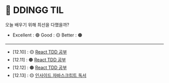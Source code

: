 # 📒 DDINGG TIL

오늘 배우기 위해 최선을 다했을까?
- Excellent : 🟢 Good : 🟡 Better : 🟤

---

- [12.10] : 🟡 [React TDD 공부](https://github.com/dding-g/react-study)
- [12.11] : 🟤 [React TDD 공부](https://github.com/dding-g/react-study)
- [12.12] : 🟤 [React TDD 공부](https://github.com/dding-g/react-study)
- [12.13] : 🟡 [인사이드 자바스크립트 독서](book/inside_javascript.md)